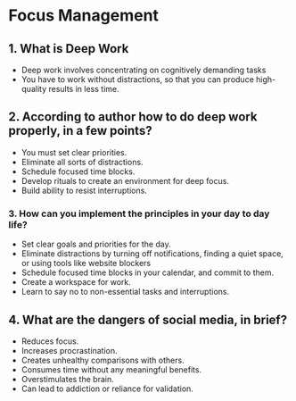 # Focus Management

## 1. What is Deep Work

- Deep work involves concentrating on cognitively demanding tasks
- You have to work without distractions, so that you can produce high-quality results in less time.

## 2. According to author how to do deep work properly, in a few points?

- You must set clear priorities.
- Eliminate all sorts of distractions.
- Schedule focused time blocks.
- Develop rituals to create an environment for deep focus.
- Build ability to resist interruptions.

### 3. How can you implement the principles in your day to day life?

- Set clear goals and priorities for the day.
- Eliminate distractions by turning off notifications, finding a quiet space, or using tools like website blockers
- Schedule focused time blocks in your calendar, and commit to them.
- Create a workspace for work.
- Learn to say no to non-essential tasks and interruptions.

## 4. What are the dangers of social media, in brief?

- Reduces focus.
- Increases procrastination.
- Creates unhealthy comparisons with others.
- Consumes time without any meaningful benefits.
- Overstimulates the brain.
- Can lead to addiction or reliance for validation.
